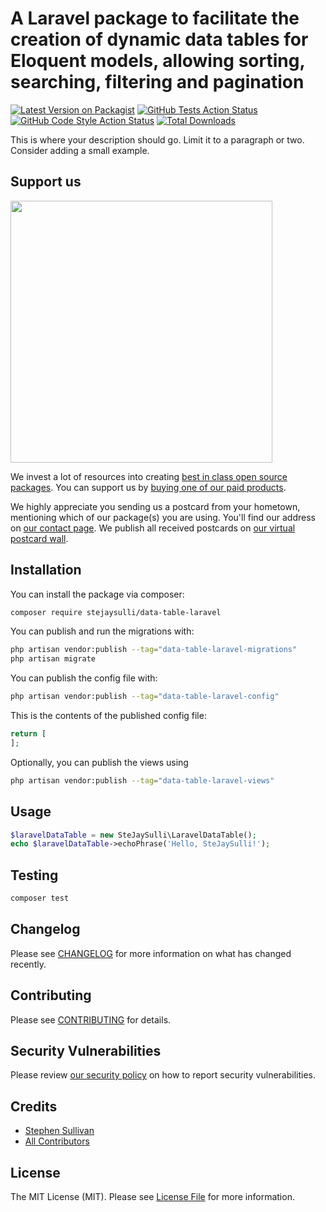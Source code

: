 # A Laravel package to facilitate the creation of dynamic data tables for Eloquent models, allowing sorting, searching, filtering and pagination

[![Latest Version on Packagist](https://img.shields.io/packagist/v/stejaysulli/data-table-laravel.svg?style=flat-square)](https://packagist.org/packages/stejaysulli/data-table-laravel)
[![GitHub Tests Action Status](https://img.shields.io/github/actions/workflow/status/stejaysulli/data-table-laravel/run-tests.yml?branch=main&label=tests&style=flat-square)](https://github.com/stejaysulli/data-table-laravel/actions?query=workflow%3Arun-tests+branch%3Amain)
[![GitHub Code Style Action Status](https://img.shields.io/github/actions/workflow/status/stejaysulli/data-table-laravel/fix-php-code-style-issues.yml?branch=main&label=code%20style&style=flat-square)](https://github.com/stejaysulli/data-table-laravel/actions?query=workflow%3A"Fix+PHP+code+style+issues"+branch%3Amain)
[![Total Downloads](https://img.shields.io/packagist/dt/stejaysulli/data-table-laravel.svg?style=flat-square)](https://packagist.org/packages/stejaysulli/data-table-laravel)

This is where your description should go. Limit it to a paragraph or two. Consider adding a small example.

## Support us

[<img src="https://github-ads.s3.eu-central-1.amazonaws.com/data-table-laravel.jpg?t=1" width="419px" />](https://spatie.be/github-ad-click/data-table-laravel)

We invest a lot of resources into creating [best in class open source packages](https://spatie.be/open-source). You can support us by [buying one of our paid products](https://spatie.be/open-source/support-us).

We highly appreciate you sending us a postcard from your hometown, mentioning which of our package(s) you are using. You'll find our address on [our contact page](https://spatie.be/about-us). We publish all received postcards on [our virtual postcard wall](https://spatie.be/open-source/postcards).

## Installation

You can install the package via composer:

```bash
composer require stejaysulli/data-table-laravel
```

You can publish and run the migrations with:

```bash
php artisan vendor:publish --tag="data-table-laravel-migrations"
php artisan migrate
```

You can publish the config file with:

```bash
php artisan vendor:publish --tag="data-table-laravel-config"
```

This is the contents of the published config file:

```php
return [
];
```

Optionally, you can publish the views using

```bash
php artisan vendor:publish --tag="data-table-laravel-views"
```

## Usage

```php
$laravelDataTable = new SteJaySulli\LaravelDataTable();
echo $laravelDataTable->echoPhrase('Hello, SteJaySulli!');
```

## Testing

```bash
composer test
```

## Changelog

Please see [CHANGELOG](CHANGELOG.md) for more information on what has changed recently.

## Contributing

Please see [CONTRIBUTING](CONTRIBUTING.md) for details.

## Security Vulnerabilities

Please review [our security policy](../../security/policy) on how to report security vulnerabilities.

## Credits

- [Stephen Sullivan](https://github.com/SteJaySulli)
- [All Contributors](../../contributors)

## License

The MIT License (MIT). Please see [License File](LICENSE.md) for more information.
